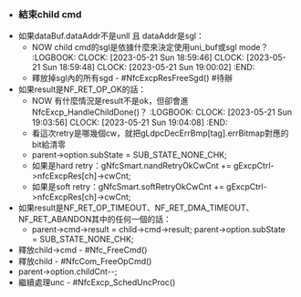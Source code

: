 - ### 結束child cmd
- 如果dataBuf.dataAddr不是unll 且 dataAddr是sgl：
	- NOW child cmd的sgl是依據什麼來決定使用uni_buf或sgl mode？
	  :LOGBOOK:
	  CLOCK: [2023-05-21 Sun 18:59:46]
	  CLOCK: [2023-05-21 Sun 18:59:48]
	  CLOCK: [2023-05-21 Sun 19:00:02]
	  :END:
	- 釋放掉sgl內的所有sgd - #NfcExcpResFreeSgd() #待辦
- 如果result是NF_RET_OP_OK的話：
	- NOW 有什麼情況是result不是ok，但卻會進NfcExcp_HandleChildDone()？
	  :LOGBOOK:
	  CLOCK: [2023-05-21 Sun 19:03:56]
	  CLOCK: [2023-05-21 Sun 19:04:08]
	  :END:
	- 看這次retry是哪幾個cw，就把gLdpcDecErrBmp[tag].errBitmap對應的bit給清零
	- parent->option.subState = SUB_STATE_NONE_CHK;
	- 如果是hard retry：gNfcSmart.nandRetryOkCwCnt += gExcpCtrl->nfcExcpRes[ch]->cwCnt;
	- 如果是soft retry：gNfcSmart.softRetryOkCwCnt += gExcpCtrl->nfcExcpRes[ch]->cwCnt;
- 如果result是NF_RET_OP_TIMEOUT、NF_RET_DMA_TIMEOUT、NF_RET_ABANDON其中的任何一個的話：
	- parent->cmd->result = child->cmd->result;
	  parent->option.subState = SUB_STATE_NONE_CHK;
- 釋放child->cmd - #Nfc_FreeCmd()
- 釋放child - #NfcCom_FreeOpCmd()
- parent->option.childCnt--;
- 繼續處理unc - #NfcExcp_SchedUncProc()